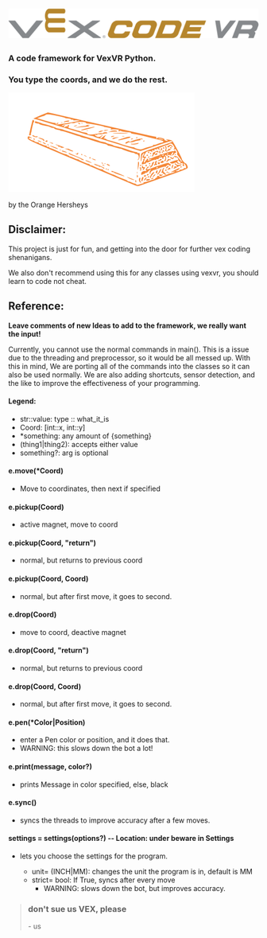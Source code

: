 # ![VEXCODE VR logo](Assets/VEXVR.png)
### A code framework for VexVR Python.
### You type the coords, and we do the rest.

![logo](Assets/Icon.png)

by the Orange Hersheys

## Disclaimer:
This project is just for fun, and getting into the door for further vex coding shenanigans.

We also don't recommend using this for any classes using vexvr, you should learn to code not cheat.

## Reference:

**Leave comments of new Ideas to add to the framework, we really want the input!**

Currently, you cannot use the normal commands in main().
This is a issue due to the threading and preprocessor, so it would be all messed up.
With this in mind, We are porting all of the commands into the classes so it can also be used normally.
We are also adding shortcuts, sensor detection, and the like to improve the effectiveness of your programming.


####   Legend:
- str::value: type :: what_it_is
- Coord: [int::x, int::y]
- *something: any amount of {something}
- (thing1|thing2): accepts either value
- something?: arg is optional

#### e.move(*Coord)
- Move to coordinates, then next if specified

#### e.pickup(Coord)
- active magnet, move to coord

#### e.pickup(Coord, "return")
- normal, but returns to previous coord

#### e.pickup(Coord, Coord)
- normal, but after first move, it goes to second.


#### e.drop(Coord)
- move to coord, deactive magnet

#### e.drop(Coord, "return")
- normal, but returns to previous coord

#### e.drop(Coord, Coord)
- normal, but after first move, it goes to second.


#### e.pen(*Color|Position)
- enter a Pen color or position, and it does that.
- WARNING: this slows down the bot a lot!

#### e.print(message, color?)
- prints Message in color specified, else, black

#### e.sync()
- syncs the threads to improve accuracy after a few moves.

#### settings = settings(options?) -- Location: under beware in Settings
- lets you choose the settings for the program.

    - unit= (INCH|MM):   changes the unit the program is in, default is MM
    - strict= bool: If True, syncs after every move
        - WARNING: slows down the bot, but improves accuracy.



> ### don't sue us VEX, **please**
> \- us
